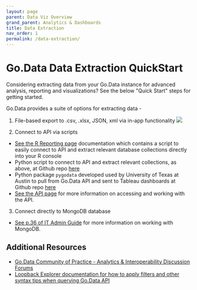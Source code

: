 ```yaml
---
layout: page
parent: Data Viz Overview 
grand_parent: Analytics & Dashboards
title: Data Extraction
nav_order: 1
permalink: /data-extraction/
---
```


# Go.Data Data Extraction QuickStart
Considering extracting data from your Go.Data instance for advanced analysis, reporting and visualizations? See the below "Quick Start" steps for getting started. 

Go.Data provides a suite of options for extracting data -
1. File-based export to .csv, .xlsx, JSON, xml via in-app functionality 
![](../assets/analysis_export.PNG)

2. Connect to API via scripts
- [See the R Reporting page](https://github.com/WorldHealthOrganization/godata/blob/master/analytics/r-reporting) documentation which contains a script to easily connect to API and extract relevant database collections directly into your R console 
- Python script to connect to API and extract relevant collections, as above, at Github repo [here](https://github.com/WorldHealthOrganization/godata/blob/master/analytics/country_use_cases/godata-Kosovo/scripts/kosovo_dashboard_data_extraction.py)
- Python package `pygodata` developed used by University of Texas at Austin to pull from Go.Data API and sent to Tableau dashboards at Github repo [here](https://github.com/WorldHealthOrganization/godata/tree/master/analytics/country_use_cases/godata-universityoftexas)
- [See the API page](https://worldhealthorganization.github.io/godata/api-docs/) for more information on accessing and working with the API. 

3. Connect directly to MongoDB database 
- [See p.36 of IT Admin Guide](https://sprcdn-assets.sprinklr.com/1652/dc9766d9-750c-45d5-87cb-e324ed0ddc56-334405042.pdf) for more information on working with MongoDB. 

## Additional Resources
- [Go.Data Community of Practice - Analytics & Interoperability Discussion Forums](https://community-godata.who.int/categories/analytics-interoperability/5fbfba76654a4708eb5069ff)
- [Loopback Explorer documentation for how to apply filters and other syntax tips when querying Go.Data API](https://loopback.io/doc/en/lb3/Querying-data.html)
